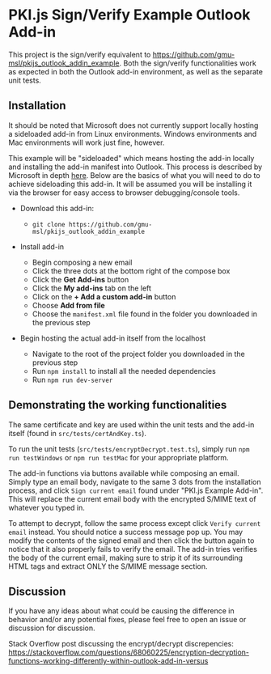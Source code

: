 # PKI.js Sign/Verify Example Outlook Add-in

This project is the sign/verify equivalent to https://github.com/gmu-msl/pkijs_outlook_addin_example. Both the sign/verify functionalities work as expected in both the Outlook add-in environment, as well as the separate unit tests.

## Installation

It should be noted that Microsoft does not currently support locally hosting a sideloaded add-in from Linux environments. Windows environments and Mac environments will work just fine, however.

This example will be "sideloaded" which means hosting the add-in locally and installing the add-in manifest into Outlook. This process is described by Microsoft in depth [here](https://docs.microsoft.com/en-us/office/dev/add-ins/outlook/sideload-outlook-add-ins-for-testing). Below are the basics of what you will need to do to achieve sideloading this add-in. It will be assumed you will be installing it via the browser for easy access to browser debugging/console tools.

- Download this add-in:
    - `git clone https://github.com/gmu-msl/pkijs_outlook_addin_example`

- Install add-in
    - Begin composing a new email
    - Click the three dots at the bottom right of the compose box
    - Click the **Get Add-ins** button
    - Click the **My add-ins** tab on the left
    - Click on the **+ Add a custom add-in** button
    - Choose **Add from file**
    - Choose the `manifest.xml` file found in the folder you downloaded in the previous step

- Begin hosting the actual add-in itself from the localhost
    - Navigate to the root of the project folder you downloaded in the previous step
    - Run `npm install` to install all the needed dependencies
    - Run `npm run dev-server`

## Demonstrating the working functionalities

The same certificate and key are used within the unit tests and the add-in itself (found in `src/tests/certAndKey.ts`).

To run the unit tests (`src/tests/encryptDecrypt.test.ts`), simply run `npm run testWindows` or `npm run testMac` for your appropriate platform.

The add-in functions via buttons available while composing an email. Simply type an email body, navigate to the same 3 dots from the installation process, and click `Sign current email` found under "PKI.js Example Add-in". This will replace the current email body with the encrypted S/MIME text of whatever you typed in.

To attempt to decrypt, follow the same process except click `Verify current email` instead. You should notice a success message pop up. You may modify the contents of the signed email and then click the button again to notice that it also properly fails to verify the email. The add-in tries verifies the body of the current email, making sure to strip it of its surrounding HTML tags and extract ONLY the S/MIME message section.

## Discussion

If you have any ideas about what could be causing the difference in behavior and/or any potential fixes, please feel free to open an issue or discussion for discussion.

Stack Overflow post discussing the encrypt/decrypt discrepencies: https://stackoverflow.com/questions/68060225/encryption-decryption-functions-working-differently-within-outlook-add-in-versus